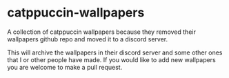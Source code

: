 # catppuccin-wallpapers
A collection of catppuccin wallpapers because they removed their wallpapers github repo and moved it to a discord server.

This will archive the wallpapers in their discord server and some other ones that I or other people have made.
If you would like to add new wallpapers you are welcome to make a pull request.
